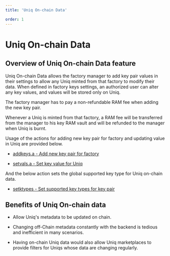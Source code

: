 ```yaml
---
title: 'Uniq On-chain Data'

order: 1
---
```


# Uniq On-chain Data

## Overview of Uniq On-chain Data feature

Uniq On-chain Data allows the factory manager to add key pair values in their settings to allow any Uniq minted from that factory to modify their data. When defined in factory keys settings, an authorized user can alter any key values, and values will be stored only on Uniq.

The factory manager has to pay a non-refundable RAM fee when adding the new key pair.

Whenever a Uniq is minted from that factory, a RAM fee will be transferred from the manager to his key RAM vault and will be refunded to the manager when Uniq is burnt.

Usage of the actions for adding new key pair for factory and updating value in Uniq are provided below.

-   [addkeys.a - Add new key pair for factory](../../../blockchain/contracts/nft-contract/nft-actions/addkeys.a.md)

-   [setvals.a - Set key value for Uniq](../../../blockchain/contracts/nft-contract/nft-actions/setvals.a.md)

And the below action sets the global supported key type for Uniq on-chain data.

-   [setktypes - Set supported key types for key pair](../../../blockchain/contracts/nft-contract/nft-actions/stauctcfg.a.md)

## Benefits of Uniq On-chain data

- Allow Uniq's metadata to be updated on chain.

- Changing off-Chain metadata constantly with the backend is tedious and inefficient in many scenarios.

- Having on-chain Uniq data would also allow Uniq marketplaces to provide filters for Uniqs whose data are changing regularly.
